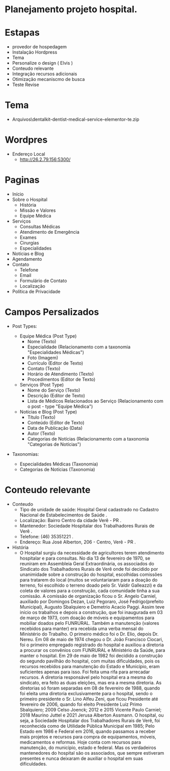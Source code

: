 # Planejamento projeto hospital.

# Estapas
- provedor de hospedagem
- Instalação Hordpress
- Tema
- Personalize o design ( Elvis )
- Conteudo relevante
- Integração recursos adicionais
- Otimização mecaniscmo de busca
- Teste Revise

# Tema
- Arquivos\dentalkit-dentist-medical-service-elementor-te.zip

# Wordpres
- Endereço Local
    - http://26.2.79.156:5300/

# Paginas
- Início
- Sobre o Hospital
  - História
  - Missão e Valores
  - Equipe Médica
- Serviços
  - Consultas Médicas
  - Atendimento de Emergência
  - Exames
  - Cirurgias
  - Especialidades
- Notícias e Blog
- Agendamento
- Contato
  - Telefone
  - Email
  - Formulário de Contato
  - Localização
- Política de Privacidade

# Campos Persalizados
- Post Types:
    - Equipe Médica (Post Type)
        - Nome (Texto)
        - Especialidade (Relacionamento com a taxonomia "Especialidades Médicas")
        - Foto (Imagem)
        - Currículo (Editor de Texto)
        - Contato (Texto)
        - Horário de Atendimento (Texto)
        - Procedimentos (Editor de Texto)
    - Serviços (Post Type)
        - Nome do Serviço (Texto)
        - Descrição (Editor de Texto)
        - Lista de Médicos Relacionados ao Serviço (Relacionamento com o post - type "Equipe Médica")
    - Notícias e Blog (Post Type)
        - Título (Texto)
        - Conteúdo (Editor de Texto)
        - Data de Publicação (Data)
        - Autor (Texto)
        - Categorias de Notícias (Relacionamento com a taxonomia "Categorias de Notícias")

- Taxonomias:
    - Especialidades Médicas (Taxonomia)
    - Categorias de Notícias (Taxonomia)



# Conteudo relevante
- Conteudo
    - Tipo de unidade de saúde: Hospital Geral cadastrado no Cadastro Nacional de Estabelecimentos de Saúde .
    - Localização: Bairro Centro da cidade Verê - PR .
    - Mantenedor: Sociedade Hospitalar dos Trabalhadores Rurais de Verê .
    - Telefone: (46) 35351221 .
    - Endereço: Rua José Alberton, 206 - Centro, Verê - PR .
- História 
    - O Hospital surgiu da necessidade de agricultores terem atendimento hospitalar e para consultas. No dia 13 de fevereiro de 1970, se reuniram em Assembleia Geral Extraordinária, os associados do Sindicato dos Trabalhadores Rurais de Verê onde foi decidido por unanimidade sobre a construção do hospital, escolhidas comissões para tratarem do local (muitos se voluntariaram para a doação do terreno, foi escolhido o terreno doado pelo Sr. Valdir Galleazzi) e da coleta de valores para a construção, cada comunidade tinha a sua comissão. A comissão de organização ficou o Sr. Angelo Carniel, auxiliado por Domingos Dezan, Luiz Pegoraro, José Fedrigo(prefeito Municipal), Augusto Sbalquiero e Demetrio Acacio Paggi. Assim teve início os trabalhos e depois a construção, que foi inaugurada em 03 de março de 1973, com doação de móveis e equipamentos para mobiliar doados pelo FUNRURAL. Também a manutenção (valores recebidos para manter) era recebida uma verba mensal do Ministério do Trabalho. 
    O primeiro médico foi o Dr. Elio, depois Dr. Nereu. Em 08 de maio de 1974 chegou o Dr. João Francisco Ciocari, foi o primeiro empregado registrado do hospital e auxiliou a diretoria a procurar os convênios com FUNRURAL e Ministério da Saúde, para manter o hospital. 
    Em 29 de maio de 1982 foi decidido a construção do segundo pavilhão do hospital, com muitas dificuldades, pois os recursos recebidos para manutenção do Estado e Município, eram suficientes apenas para isso. Foi feita uma rifa para arrecadar recursos.
    A diretoria responsável pelo hospital era a mesma do sindicato, era feito as duas eleições, mas era a mesma diretoria. As diretorias só foram separadas em 08 de fevereiro de 1988, quando foi eleita uma diretoria exclusivamente para o hospital, sendo o primeiro presidente o Sr. Lino Alfeu Zeni, que ficou Presidente até fevereiro de 2006, quando foi eleito Presidente Luiz Primo Sbalquiero; 2009 Celso Joenck; 2012 e 2015 Vicente Paulo Carniel; 2018 Maurino Juttel e 2021 Jerusa Alberton Assmann. 
    O hospital, ou seja, a Sociedade Hospitalar dos Trabalhadores Rurais de Verê, foi reconhecida como de Utilidade Pública Municipal em 1985; Pelo Estado em 1986 e Federal em 2016, quando passamos a receber mais projetos e recursos para compra de equipamentos, móveis, medicamentos e reformas. 
    Hoje conta com recursos para manutenção, do município, estado e federal.
    Mas os verdadeiros mantenedores do hospital são os associados, que sempre estiveram presentes e nunca deixaram de auxiliar o hospital em suas dificuldades. 

